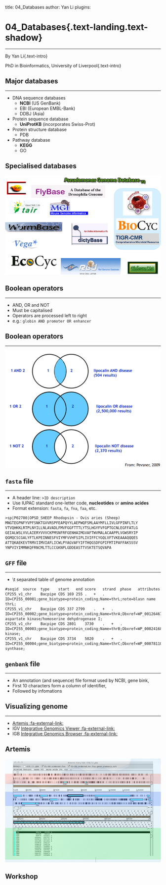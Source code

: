 title: 04_Databases
author: Yan Li
plugins:

<slide class="bg-black-blue aligncenter" image="https://source.unsplash.com/C1HhAQrbykQ/ .dark">

# 04_Databases{.text-landing.text-shadow}

---

By Yan Li{.text-intro}

PhD in Bioinformatics, University of Liverpool{.text-intro}

<slide class="bg-light aligncenter">

## Major databases

---

- DNA sequence databases
  - **NCBI** (US GenBank)
  - EBI (European EMBL-Bank) 
  - DDBJ (Asia)
- Protein sequence database
  - **UniProtKB** (incorporates Swiss-Prot)
- Protein structure database
  - PDB
- Pathway database
  - **KEGG**
  - GO

<slide class="bg-light aligncenter">

## Specialised databases

![specialised databases](./public/specialised_databases.png)

<slide class="bg-light aligncenter">

## Boolean operators

---

- AND, OR and NOT
- Must be capitalised
- Operators are processed left to right
- e.g.\: `globin AND promoter OR enhancer`

<slide class="bg-light aligncenter">

## Boolean operators

---

![Boolean operators](./public/boolean.png)

<slide class="bg-light aligncenter">

## `fasta` file

---

- A header line\: `>ID description`
- Use IUPAC standard one-letter code, **nucleotides** or **amino** **acides**
- Format extension\: `fasta`, `fa`, `fna`, `faa`, etc.

```plaint
>sp|P02700|OPSD_SHEEP Rhodopsin - Ovis aries (Sheep) 
MNGTEGPNFYVPFSNKTGVVRSPFEAPQYYLAEPWQFSMLAAYMFLLIVLGFPINFLTLY 
VTVQHKKLRTPLNYILLNLAVADLFMVFGGFTTTLYTSLHGYFVFGPTGCNLEGFFATLG 
GEIALWSLVVLAIERYVVVCKPMSNFRFGENHAIMGVAFTWVMALACAAPPLVGWSRYIP 
QGMQCSCGALYFTLKPEINNESFVIYMFVVHFSIPLIVIFFCYGQLVFTVKEAAAQQQES 
ATTQKAEKEVTRMVIIMVIAFLICWLPYAGVAFYIFTHQGSDFGPIFMTIPAFFAKSSSV 
YNPVIYIMMNKQFRNCMLTTLCCGKNPLGDDEASTTVSKTETSQVAPA
```

<slide class="bg-light aligncenter">

## `GFF` file

---

- \t separated table of genome annotation

```plain
#seqid  source  type    start   end score   strand  phase   attributes
CP255_v1_chr	Bacpipe	CDS	169	255	.	+	.	ID=CP255_00001;gene_biotype=protein_coding;Name=thrL;note=blasn name thrL;
CP255_v1_chr	Bacpipe	CDS	337	2799	.	+	.	ID=CP255_00002;gene_biotype=protein_coding;Name=thrA;Dbxref=WP_001264677.1;note=bifunctional aspartate kinase/homoserine dehydrogenase I;
CP255_v1_chr	Bacpipe	CDS	2801	3730	.	+	.	ID=CP255_00003;gene_biotype=protein_coding;Name=thrB;Dbxref=WP_000241685.1;note=homoserine kinase;
CP255_v1_chr	Bacpipe	CDS	3734	5020	.	+	.	ID=CP255_00004;gene_biotype=protein_coding;Name=thrC;Dbxref=WP_000781109.1;note=threonine synthase;
```

<slide class="bg-light aligncenter">

## `genbank` file

---

- An annotation (and sequence) file format used by NCBI, gene bink,
- First 10 characters form a column of identifier,
- Followed by infomations

<slide class="bg-light aligncenter">

## Visualizing genome

---

- [Artemis :fa-external-link:](http://sanger-pathogens.github.io/Artemis/Artemis/)
- IGV [Integrative Genomics Viewer :fa-external-link:](http://software.broadinstitute.org/software/igv/)
- IGB [Integrative Genomics Browser :fa-external-link:](https://bioviz.org/)

<slide class="bg-light aligncenter">

## Artemis

![Artemis](./public/artemis.png)

<slide class="bg-light aligncenter">

## Workshop